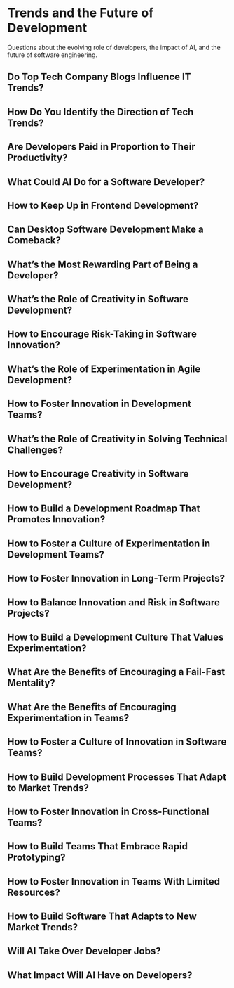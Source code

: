 # Trends and the Future of Development

Questions about the evolving role of developers, the impact of AI, and the future of software engineering.
## Do Top Tech Company Blogs Influence IT Trends?
## How Do You Identify the Direction of Tech Trends?
## Are Developers Paid in Proportion to Their Productivity?
## What Could AI Do for a Software Developer?
## How to Keep Up in Frontend Development?
## Can Desktop Software Development Make a Comeback?
## What’s the Most Rewarding Part of Being a Developer?
## What’s the Role of Creativity in Software Development?
## How to Encourage Risk-Taking in Software Innovation?
## What’s the Role of Experimentation in Agile Development?
## How to Foster Innovation in Development Teams?
## What’s the Role of Creativity in Solving Technical Challenges?
## How to Encourage Creativity in Software Development?
## How to Build a Development Roadmap That Promotes Innovation?
## How to Foster a Culture of Experimentation in Development Teams?
## How to Foster Innovation in Long-Term Projects?
## How to Balance Innovation and Risk in Software Projects?
## How to Build a Development Culture That Values Experimentation?
## What Are the Benefits of Encouraging a Fail-Fast Mentality?
## What Are the Benefits of Encouraging Experimentation in Teams?
## How to Foster a Culture of Innovation in Software Teams?
## How to Build Development Processes That Adapt to Market Trends?
## How to Foster Innovation in Cross-Functional Teams?
## How to Build Teams That Embrace Rapid Prototyping?
## How to Foster Innovation in Teams With Limited Resources?
## How to Build Software That Adapts to New Market Trends?
## Will AI Take Over Developer Jobs?
## What Impact Will AI Have on Developers?